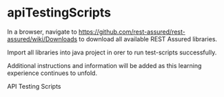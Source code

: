 # apiTestingScripts

In a browser, navigate to https://github.com/rest-assured/rest-assured/wiki/Downloads to download all available REST Assured
libraries.

Import all libraries into java project in orer to run test-scripts successfully.

Additional instructions and information will be added as this learning experience continues to unfold.

API Testing Scripts 
